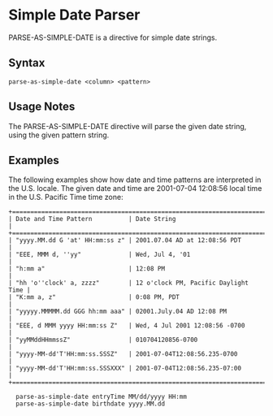 # Simple Date Parser

PARSE-AS-SIMPLE-DATE is a directive for simple date strings.

## Syntax

```
parse-as-simple-date <column> <pattern>
```

## Usage Notes

The PARSE-AS-SIMPLE-DATE directive will parse the given date string, using the given pattern string.


## Examples

The following examples show how date and time patterns are interpreted in the U.S. locale.
The given date and time are 2001-07-04 12:08:56 local time in the U.S. Pacific Time time zone:

    +=======================================================================+
    | Date and Time Pattern          | Date String                          |
    +=======================================================================+
    | "yyyy.MM.dd G 'at' HH:mm:ss z" | 2001.07.04 AD at 12:08:56 PDT        |
    | "EEE, MMM d, ''yy"             | Wed, Jul 4, '01                      |
    | "h:mm a"                       | 12:08 PM                             |
    | "hh 'o''clock' a, zzzz"        | 12 o'clock PM, Pacific Daylight Time |
    | "K:mm a, z"                    | 0:08 PM, PDT                         |
    | "yyyyy.MMMMM.dd GGG hh:mm aaa" | 02001.July.04 AD 12:08 PM            |
    | "EEE, d MMM yyyy HH:mm:ss Z"   | Wed, 4 Jul 2001 12:08:56 -0700       |
    | "yyMMddHHmmssZ"                | 010704120856-0700                    |
    | "yyyy-MM-dd'T'HH:mm:ss.SSSZ"   | 2001-07-04T12:08:56.235-0700         |
    | "yyyy-MM-dd'T'HH:mm:ss.SSSXXX" | 2001-07-04T12:08:56.235-07:00        |
    +=======================================================================+

```
  parse-as-simple-date entryTime MM/dd/yyyy HH:mm
  parse-as-simple-date birthdate yyyy.MM.dd
```
